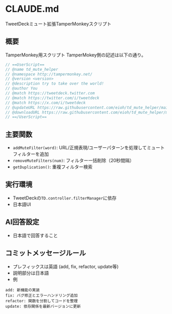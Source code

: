 # CLAUDE.md

TweetDeckミュート拡張TamperMonkeyスクリプト

## 概要
TamperMonkey用スクリプト
TamperMokey側の記述は以下の通り。
``` js
// ==UserScript==
// @name td_mute_helper
// @namespace http://tampermonkey.net/
// @version <version>
// @description try to take over the world!
// @author You
// @match https://tweetdeck.twitter.com
// @match https://twitter.com/i/tweetdeck
// @match https://x.com/i/tweetdeck
// @updateURL https://raw.githubusercontent.com/eioh/td_mute_helper/main/main.js
// @downloadURL https://raw.githubusercontent.com/eioh/td_mute_helper/main/main.js
// ==/UserScript==
```

## 主要関数
- `addMuteFilter(word)`: URL/正規表現/ユーザーパターンを処理してミュートフィルターを追加
- `removeMuteFilters(num)`: フィルター一括削除（20秒間隔）
- `getDuplication()`: 重複フィルター検索

## 実行環境
- TweetDeckの`TD.controller.filterManager`に依存
- 日本語UI

## AI回答設定
- 日本語で回答すること

## コミットメッセージルール
- プレフィックスは英語 (add, fix, refactor, update等)
- 説明部分は日本語
- 例
```
add: 新機能の実装
fix: バグ修正とエラーハンドリング追加
refactor: 関数を分割してコードを整理
update: 依存関係を最新バージョンに更新
```
